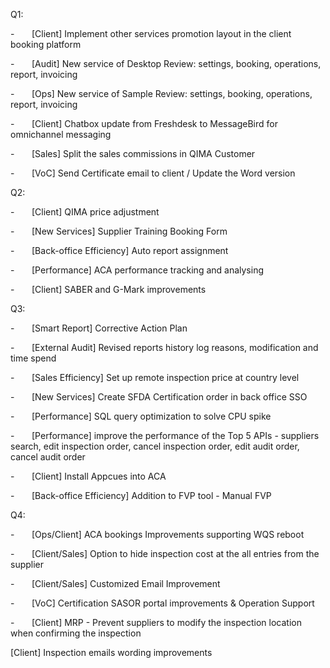 Q1:

-       [Client] Implement other services promotion layout in the client booking platform

-       [Audit] New service of Desktop Review: settings, booking, operations, report, invoicing

-       [Ops] New service of Sample Review: settings, booking, operations, report, invoicing

-       [Client] Chatbox update from Freshdesk to MessageBird for omnichannel messaging

-       [Sales] Split the sales commissions in QIMA Customer

-       [VoC] Send Certificate email to client / Update the Word version

Q2:

-       [Client] QIMA price adjustment

-       [New Services] Supplier Training Booking Form

-       [Back-office Efficiency] Auto report assignment

-       [Performance] ACA performance tracking and analysing

-       [Client] SABER and G-Mark improvements

Q3:

-       [Smart Report] Corrective Action Plan

-       [External Audit] Revised reports history log reasons, modification and time spend

-       [Sales Efficiency] Set up remote inspection price at country level

-       [New Services] Create SFDA Certification order in back office SSO

-       [Performance] SQL query optimization to solve CPU spike

-       [Performance] improve the performance of the Top 5 APIs - suppliers search, edit inspection order, cancel inspection order, edit audit order, cancel audit order

-       [Client] Install Appcues into ACA

-       [Back-office Efficiency] Addition to FVP tool - Manual FVP

Q4:

-       [Ops/Client] ACA bookings Improvements supporting WQS reboot

-       [Client/Sales] Option to hide inspection cost at the all entries from the supplier

-       [Client/Sales] Customized Email Improvement

-       [VoC] Certification SASOR portal improvements & Operation Support

-       [Client] MRP - Prevent suppliers to modify the inspection location when confirming the inspection

[Client] Inspection emails wording improvements